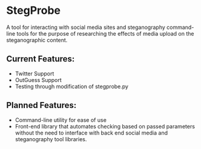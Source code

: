 # StegProbe
A tool for interacting with social media sites and steganography command-line tools for the purpose of researching the effects of media upload on the steganographic content.
## Current Features:
* Twitter Support
* OutGuess Support
* Testing through modification of stegprobe.py
## Planned Features:
* Command-line utility for ease of use
* Front-end library that automates checking based on passed parameters without the need to interface with back end social media and steganography tool libraries.
